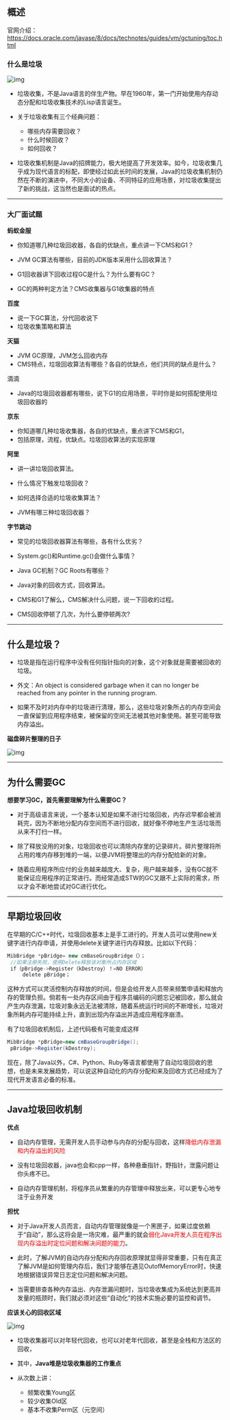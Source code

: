## 概述

官网介绍：https://docs.oracle.com/javase/8/docs/technotes/guides/vm/gctuning/toc.html

### 什么是垃圾



![img](https://note-java.oss-cn-beijing.aliyuncs.com/img/1616295581679-b7cdfc6e-3701-45c6-8470-f0ffd0ce8cdd.png)

- 垃圾收集，不是Java语言的伴生产物。早在1960年，第一门开始使用内存动态分配和垃圾收集技术的Lisp语言诞生。

- 关于垃圾收集有三个经典问题：
  - 哪些内存需要回收？
  - 什么时候回收？
  - 如何回收？

- 垃圾收集机制是Java的招牌能力，极大地提高了开发效率。如今，垃圾收集几乎成为现代语言的标配，即使经过如此长时间的发展，Java的垃圾收集机制仍然在不断的演进中，不同大小的设备、不同特征的应用场景，对垃圾收集提出了新的挑战，这当然也是面试的热点。

------

### 大厂面试题

**蚂蚁金服**

- 你知道哪几种垃圾回收器，各自的优缺点，重点讲一下CMS和G1？
- JVM GC算法有哪些，目前的JDK版本采用什么回收算法？

- G1回收器讲下回收过程GC是什么？为什么要有GC？
- GC的两种判定方法？CMS收集器与G1收集器的特点

**百度**

- 说一下GC算法，分代回收说下
- 垃圾收集策略和算法

**天猫**

- JVM GC原理，JVM怎么回收内存
- CMS特点，垃圾回收算法有哪些？各自的优缺点，他们共同的缺点是什么？

滴滴

- Java的垃圾回收器都有哪些，说下G1的应用场景，平时你是如何搭配使用垃圾回收器的

**京东**

- 你知道哪几种垃圾收集器，各自的优缺点，重点讲下CMS和G1，
- 包括原理，流程，优缺点。垃圾回收算法的实现原理

**阿里**

- 讲一讲垃圾回收算法。
- 什么情况下触发垃圾回收？

- 如何选择合适的垃圾收集算法？
- JVM有哪三种垃圾回收器？

**字节跳动**

- 常见的垃圾回收器算法有哪些，各有什么优劣？
- System.gc()和Runtime.gc()会做什么事情？

- Java GC机制？GC Roots有哪些？
- Java对象的回收方式，回收算法。

- CMS和G1了解么，CMS解决什么问题，说一下回收的过程。
- CMS回收停顿了几次，为什么要停顿两次?

------

## 什么是垃圾？

- 垃圾是指在运行程序中没有任何指针指向的对象，这个对象就是需要被回收的垃圾。

- 外文：An object is considered garbage when it can no longer be reached from any pointer in the running program.

- 如果不及时对内存中的垃圾进行清理，那么，这些垃圾对象所占的内存空间会一直保留到应用程序结束，被保留的空间无法被其他对象使用。甚至可能导致内存溢出。

**磁盘碎片整理的日子**

![img](https://note-java.oss-cn-beijing.aliyuncs.com/img/1616296142261-2f69d6f3-ca3b-4299-8f7f-d6861a8fca16.png)

------

## 为什么需要GC

**想要学习GC，首先需要理解为什么需要GC？**

- 对于高级语言来说，一个基本认知是如果不进行垃圾回收，内存迟早都会被消耗完，因为不断地分配内存空间而不进行回收，就好像不停地生产生活垃圾而从来不打扫一样。

- 除了释放没用的对象，垃圾回收也可以清除内存里的记录碎片。碎片整理将所占用的堆内存移到堆的一端，以便JVM将整理出的内存分配给新的对象。

- 随着应用程序所应付的业务越来越庞大、复杂，用户越来越多，没有GC就不能保证应用程序的正常进行。而经常造成STW的GC又跟不上实际的需求，所以才会不断地尝试对GC进行优化。

------

## 早期垃圾回收

在早期的C/C++时代，垃圾回收基本上是手工进行的。开发人员可以使用new关键字进行内存申请，并使用delete关键字进行内存释放。比如以下代码：

```java
MibBridge *pBridge= new cmBaseGroupBridge（）；
 //如果注册失败，使用Delete释放该对象所占内存区域
 if（pBridge->Register（kDestroy）！=NO ERROR）
     delete pBridge；
```

这种方式可以灵活控制内存释放的时间，但是会给开发人员带来频繁申请和释放内存的管理负担。倘若有一处内存区间由于程序员编码的问题忘记被回收，那么就会产生内存泄漏，垃圾对象永远无法被清除，随着系统运行时间的不断增长，垃圾对象所耗内存可能持续上升，直到出现内存溢出并造成应用程序崩溃。

有了垃圾回收机制后，上述代码极有可能变成这样

```java
MibBridge *pBridge=new cmBaseGroupBridge(); 
 pBridge->Register(kDestroy);
```

现在，除了Java以外，C#、Python、Ruby等语言都使用了自动垃圾回收的思想，也是未来发展趋势，可以说这种自动化的内存分配和来及回收方式已经成为了现代开发语言必备的标准。

------

## Java垃圾回收机制

**优点**

- 自动内存管理，无需开发人员手动参与内存的分配与回收，这样<font color='red'>降低内存泄漏和内存溢出的风险</font>

- 没有垃圾回收器，java也会和cpp一样，各种悬垂指针，野指针，泄露问题让你头疼不已。

- 自动内存管理机制，将程序员从繁重的内存管理中释放出来，可以更专心地专注于业务开发

**担忧**

- 对于Java开发人员而言，自动内存管理就像是一个黑匣子，如果过度依赖于“自动”，那么这将会是一场灾难，最严重的就会<font color='red'>弱化Java开发人员在程序出现内存溢出时定位问题和解决问题的能力</font>。

- 此时，了解JVM的自动内存分配和内存回收原理就显得非常重要，只有在真正了解JVM是如何管理内存后，我们才能够在遇见OutofMemoryError时，快速地根据错误异常日志定位问题和解决问题。

- 当需要排查各种内存溢出、内存泄漏问题时，当垃圾收集成为系统达到更高并发量的瓶颈时，我们就必须对这些“自动化”的技术实施必要的监控和调节。

**应该关心的回收区域**

![img](https://note-java.oss-cn-beijing.aliyuncs.com/img/1616297086356-672022b3-665d-4e90-b16b-a30262257588.png)

- 垃圾收集器可以对年轻代回收，也可以对老年代回收，甚至是全栈和方法区的回收，

- 其中，**Java堆是垃圾收集器的工作重点**

- 从次数上讲：
  - 频繁收集Young区
  - 较少收集Old区
  - 基本不收集Perm区（元空间）

